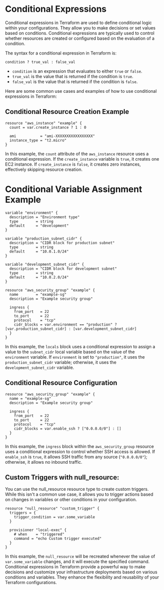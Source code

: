# Conditional Expressions

Conditional expressions in Terraform are used to define conditional logic within your configurations. They allow you to make decisions or set values based on conditions. Conditional expressions are typically used to control whether resources are created or configured based on the evaluation of a condition.

The syntax for a conditional expression in Terraform is:

```hcl
condition ? true_val : false_val
```

- `condition` is an expression that evaluates to either `true` or `false`.
- `true_val` is the value that is returned if the condition is `true`.
- `false_val` is the value that is returned if the condition is `false`.

Here are some common use cases and examples of how to use conditional expressions in Terraform:

## Conditional Resource Creation Example

```hcl
resource "aws_instance" "example" {
  count = var.create_instance ? 1 : 0

  ami           = "ami-XXXXXXXXXXXXXXXXX"
  instance_type = "t2.micro"
}
```

In this example, the `count` attribute of the `aws_instance` resource uses a conditional expression. If the `create_instance` variable is `true`, it creates one EC2 instance. If `create_instance` is `false`, it creates zero instances, effectively skipping resource creation.

# Conditional Variable Assignment Example

```hcl
variable "environment" {
  description = "Environment type"
  type        = string
  default     = "development"
}

variable "production_subnet_cidr" {
  description = "CIDR block for production subnet"
  type        = string
  default     = "10.0.1.0/24"
}

variable "development_subnet_cidr" {
  description = "CIDR block for development subnet"
  type        = string
  default     = "10.0.2.0/24"
}

resource "aws_security_group" "example" {
  name        = "example-sg"
  description = "Example security group"

  ingress {
    from_port   = 22
    to_port     = 22
    protocol    = "tcp"
    cidr_blocks = var.environment == "production" ? [var.production_subnet_cidr] : [var.development_subnet_cidr]
  }
}

```

In this example, the `locals` block uses a conditional expression to assign a value to the `subnet_cidr` local variable based on the value of the `environment` variable. If `environment` is set to `"production"`, it uses the `production_subnet_cidr` variable; otherwise, it uses the `development_subnet_cidr` variable.

## Conditional Resource Configuration 

```hcl
resource "aws_security_group" "example" {
  name = "example-sg"
  description = "Example security group"

  ingress {
    from_port   = 22
    to_port     = 22
    protocol    = "tcp"
    cidr_blocks = var.enable_ssh ? ["0.0.0.0/0"] : []
  }
}
```

In this example, the `ingress` block within the `aws_security_group` resource uses a conditional expression to control whether SSH access is allowed. If `enable_ssh` is `true`, it allows SSH traffic from any source (`"0.0.0.0/0"`); otherwise, it allows no inbound traffic.

## Custom Triggers with null_resource:
You can use the null_resource resource type to create custom triggers. While this isn't a common use case, it allows you to trigger actions based on changes in variables or other conditions in your configuration.
```hcl
resource "null_resource" "custom_trigger" {
  triggers = {
    trigger_condition = var.some_variable
  }

  provisioner "local-exec" {
    # when    = "triggered"
    command = "echo Custom trigger executed"
  }
}
```
In this example, the `null_resource` will be recreated whenever the value of `var.some_variable` changes, and it will execute the specified command.
Conditional expressions in Terraform provide a powerful way to make decisions and customize your infrastructure deployments based on various conditions and variables. They enhance the flexibility and reusability of your Terraform configurations.
